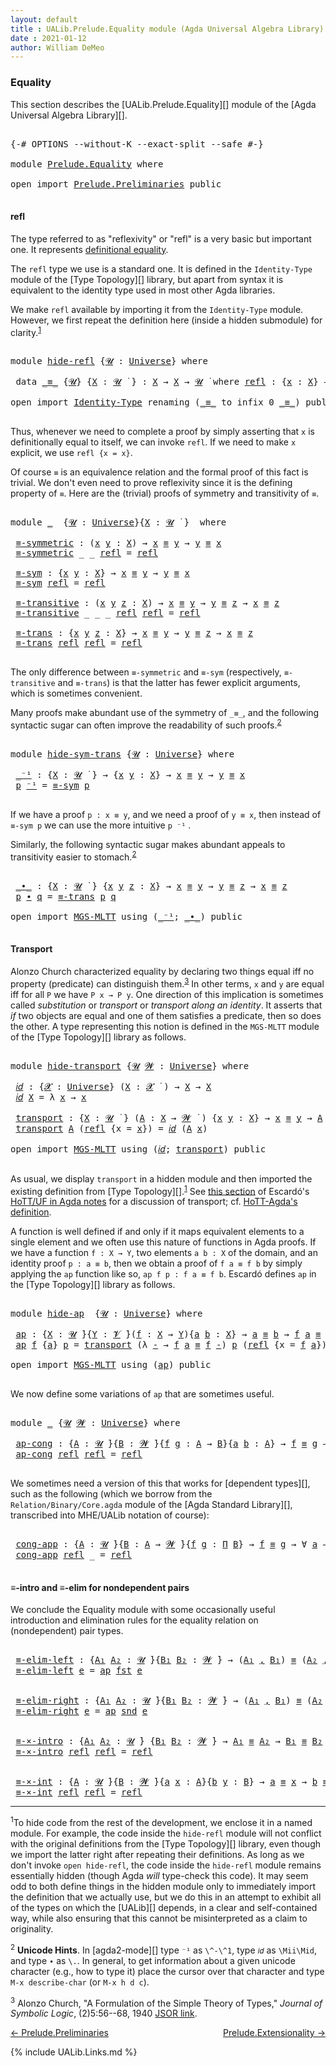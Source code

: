 ```yaml
---
layout: default
title : UALib.Prelude.Equality module (Agda Universal Algebra Library)
date : 2021-01-12
author: William DeMeo
---
```


### <a id="equality">Equality</a>

This section describes the [UALib.Prelude.Equality][] module of the [Agda Universal Algebra Library][].

<pre class="Agda">

<a id="291" class="Symbol">{-#</a> <a id="295" class="Keyword">OPTIONS</a> <a id="303" class="Pragma">--without-K</a> <a id="315" class="Pragma">--exact-split</a> <a id="329" class="Pragma">--safe</a> <a id="336" class="Symbol">#-}</a>

<a id="341" class="Keyword">module</a> <a id="348" href="Prelude.Equality.html" class="Module">Prelude.Equality</a> <a id="365" class="Keyword">where</a>

<a id="372" class="Keyword">open</a> <a id="377" class="Keyword">import</a> <a id="384" href="Prelude.Preliminaries.html" class="Module">Prelude.Preliminaries</a> <a id="406" class="Keyword">public</a>

</pre>

#### <a id="refl">refl</a>

The type referred to as "reflexivity" or "refl" is a very basic but important one. It represents [definitional equality](https://ncatlab.org/nlab/show/equality#definitional_equality).

The `refl` type we use is a standard one. It is defined in the `Identity-Type` module of the [Type Topology][] library, but apart from syntax it is equivalent to the identity type used in most other Agda libraries.

We make `refl` available by importing it from the `Identity-Type` module.  However, we first repeat the definition here (inside a hidden submodule) for clarity.<sup>[1](Prelude.Equality.html#fn1)</sup>

<pre class="Agda">

<a id="1072" class="Keyword">module</a> <a id="hide-refl"></a><a id="1079" href="Prelude.Equality.html#1079" class="Module">hide-refl</a> <a id="1089" class="Symbol">{</a><a id="1090" href="Prelude.Equality.html#1090" class="Bound">𝓤</a> <a id="1092" class="Symbol">:</a> <a id="1094" href="Agda.Primitive.html#423" class="Postulate">Universe</a><a id="1102" class="Symbol">}</a> <a id="1104" class="Keyword">where</a>

 <a id="1112" class="Keyword">data</a> <a id="hide-refl._≡_"></a><a id="1117" href="Prelude.Equality.html#1117" class="Datatype Operator">_≡_</a> <a id="1121" class="Symbol">{</a><a id="1122" href="Prelude.Equality.html#1122" class="Bound">𝓤</a><a id="1123" class="Symbol">}</a> <a id="1125" class="Symbol">{</a><a id="1126" href="Prelude.Equality.html#1126" class="Bound">X</a> <a id="1128" class="Symbol">:</a> <a id="1130" href="Prelude.Equality.html#1122" class="Bound">𝓤</a> <a id="1132" href="Universes.html#403" class="Function Operator">̇</a> <a id="1134" class="Symbol">}</a> <a id="1136" class="Symbol">:</a> <a id="1138" href="Prelude.Equality.html#1126" class="Bound">X</a> <a id="1140" class="Symbol">→</a> <a id="1142" href="Prelude.Equality.html#1126" class="Bound">X</a> <a id="1144" class="Symbol">→</a> <a id="1146" href="Prelude.Equality.html#1122" class="Bound">𝓤</a> <a id="1148" href="Universes.html#403" class="Function Operator">̇</a> <a id="1150" class="Keyword">where</a> <a id="hide-refl._≡_.refl"></a><a id="1156" href="Prelude.Equality.html#1156" class="InductiveConstructor">refl</a> <a id="1161" class="Symbol">:</a> <a id="1163" class="Symbol">{</a><a id="1164" href="Prelude.Equality.html#1164" class="Bound">x</a> <a id="1166" class="Symbol">:</a> <a id="1168" href="Prelude.Equality.html#1126" class="Bound">X</a><a id="1169" class="Symbol">}</a> <a id="1171" class="Symbol">→</a> <a id="1173" href="Prelude.Equality.html#1164" class="Bound">x</a> <a id="1175" href="Prelude.Equality.html#1117" class="Datatype Operator">≡</a> <a id="1177" href="Prelude.Equality.html#1164" class="Bound">x</a>

<a id="1180" class="Keyword">open</a> <a id="1185" class="Keyword">import</a> <a id="1192" href="Identity-Type.html" class="Module">Identity-Type</a> <a id="1206" class="Keyword">renaming</a> <a id="1215" class="Symbol">(</a><a id="1216" href="Identity-Type.html#121" class="Datatype Operator">_≡_</a> <a id="1220" class="Symbol">to</a> <a id="1223" class="Keyword">infix</a> <a id="1229" class="Number">0</a> <a id="_≡_"></a><a id="1231" href="Prelude.Equality.html#1231" class="Datatype Operator">_≡_</a><a id="1234" class="Symbol">)</a> <a id="1236" class="Keyword">public</a>

</pre>

Thus, whenever we need to complete a proof by simply asserting that `x` is definitionally equal to itself, we can invoke `refl`.  If we need to make `x` explicit, we use `refl {x = x}`.

Of course `≡` is an equivalence relation and the formal proof of this fact is trivial. We don't even need to prove reflexivity since it is the defining property of `≡`.  Here are the (trivial) proofs of symmetry and transitivity of `≡`.

<pre class="Agda">

<a id="1695" class="Keyword">module</a> <a id="1702" href="Prelude.Equality.html#1702" class="Module">_</a>  <a id="1705" class="Symbol">{</a><a id="1706" href="Prelude.Equality.html#1706" class="Bound">𝓤</a> <a id="1708" class="Symbol">:</a> <a id="1710" href="Agda.Primitive.html#423" class="Postulate">Universe</a><a id="1718" class="Symbol">}{</a><a id="1720" href="Prelude.Equality.html#1720" class="Bound">X</a> <a id="1722" class="Symbol">:</a> <a id="1724" href="Prelude.Equality.html#1706" class="Bound">𝓤</a> <a id="1726" href="Universes.html#403" class="Function Operator">̇</a> <a id="1728" class="Symbol">}</a>  <a id="1731" class="Keyword">where</a>

 <a id="1739" href="Prelude.Equality.html#1739" class="Function">≡-symmetric</a> <a id="1751" class="Symbol">:</a> <a id="1753" class="Symbol">(</a><a id="1754" href="Prelude.Equality.html#1754" class="Bound">x</a> <a id="1756" href="Prelude.Equality.html#1756" class="Bound">y</a> <a id="1758" class="Symbol">:</a> <a id="1760" href="Prelude.Equality.html#1720" class="Bound">X</a><a id="1761" class="Symbol">)</a> <a id="1763" class="Symbol">→</a> <a id="1765" href="Prelude.Equality.html#1754" class="Bound">x</a> <a id="1767" href="Prelude.Equality.html#1231" class="Datatype Operator">≡</a> <a id="1769" href="Prelude.Equality.html#1756" class="Bound">y</a> <a id="1771" class="Symbol">→</a> <a id="1773" href="Prelude.Equality.html#1756" class="Bound">y</a> <a id="1775" href="Prelude.Equality.html#1231" class="Datatype Operator">≡</a> <a id="1777" href="Prelude.Equality.html#1754" class="Bound">x</a>
 <a id="1780" href="Prelude.Equality.html#1739" class="Function">≡-symmetric</a> <a id="1792" class="Symbol">_</a> <a id="1794" class="Symbol">_</a> <a id="1796" href="Identity-Type.html#162" class="InductiveConstructor">refl</a> <a id="1801" class="Symbol">=</a> <a id="1803" href="Identity-Type.html#162" class="InductiveConstructor">refl</a>

 <a id="1810" href="Prelude.Equality.html#1810" class="Function">≡-sym</a> <a id="1816" class="Symbol">:</a> <a id="1818" class="Symbol">{</a><a id="1819" href="Prelude.Equality.html#1819" class="Bound">x</a> <a id="1821" href="Prelude.Equality.html#1821" class="Bound">y</a> <a id="1823" class="Symbol">:</a> <a id="1825" href="Prelude.Equality.html#1720" class="Bound">X</a><a id="1826" class="Symbol">}</a> <a id="1828" class="Symbol">→</a> <a id="1830" href="Prelude.Equality.html#1819" class="Bound">x</a> <a id="1832" href="Prelude.Equality.html#1231" class="Datatype Operator">≡</a> <a id="1834" href="Prelude.Equality.html#1821" class="Bound">y</a> <a id="1836" class="Symbol">→</a> <a id="1838" href="Prelude.Equality.html#1821" class="Bound">y</a> <a id="1840" href="Prelude.Equality.html#1231" class="Datatype Operator">≡</a> <a id="1842" href="Prelude.Equality.html#1819" class="Bound">x</a>
 <a id="1845" href="Prelude.Equality.html#1810" class="Function">≡-sym</a> <a id="1851" href="Identity-Type.html#162" class="InductiveConstructor">refl</a> <a id="1856" class="Symbol">=</a> <a id="1858" href="Identity-Type.html#162" class="InductiveConstructor">refl</a>

 <a id="1865" href="Prelude.Equality.html#1865" class="Function">≡-transitive</a> <a id="1878" class="Symbol">:</a> <a id="1880" class="Symbol">(</a><a id="1881" href="Prelude.Equality.html#1881" class="Bound">x</a> <a id="1883" href="Prelude.Equality.html#1883" class="Bound">y</a> <a id="1885" href="Prelude.Equality.html#1885" class="Bound">z</a> <a id="1887" class="Symbol">:</a> <a id="1889" href="Prelude.Equality.html#1720" class="Bound">X</a><a id="1890" class="Symbol">)</a> <a id="1892" class="Symbol">→</a> <a id="1894" href="Prelude.Equality.html#1881" class="Bound">x</a> <a id="1896" href="Prelude.Equality.html#1231" class="Datatype Operator">≡</a> <a id="1898" href="Prelude.Equality.html#1883" class="Bound">y</a> <a id="1900" class="Symbol">→</a> <a id="1902" href="Prelude.Equality.html#1883" class="Bound">y</a> <a id="1904" href="Prelude.Equality.html#1231" class="Datatype Operator">≡</a> <a id="1906" href="Prelude.Equality.html#1885" class="Bound">z</a> <a id="1908" class="Symbol">→</a> <a id="1910" href="Prelude.Equality.html#1881" class="Bound">x</a> <a id="1912" href="Prelude.Equality.html#1231" class="Datatype Operator">≡</a> <a id="1914" href="Prelude.Equality.html#1885" class="Bound">z</a>
 <a id="1917" href="Prelude.Equality.html#1865" class="Function">≡-transitive</a> <a id="1930" class="Symbol">_</a> <a id="1932" class="Symbol">_</a> <a id="1934" class="Symbol">_</a> <a id="1936" href="Identity-Type.html#162" class="InductiveConstructor">refl</a> <a id="1941" href="Identity-Type.html#162" class="InductiveConstructor">refl</a> <a id="1946" class="Symbol">=</a> <a id="1948" href="Identity-Type.html#162" class="InductiveConstructor">refl</a>

 <a id="1955" href="Prelude.Equality.html#1955" class="Function">≡-trans</a> <a id="1963" class="Symbol">:</a> <a id="1965" class="Symbol">{</a><a id="1966" href="Prelude.Equality.html#1966" class="Bound">x</a> <a id="1968" href="Prelude.Equality.html#1968" class="Bound">y</a> <a id="1970" href="Prelude.Equality.html#1970" class="Bound">z</a> <a id="1972" class="Symbol">:</a> <a id="1974" href="Prelude.Equality.html#1720" class="Bound">X</a><a id="1975" class="Symbol">}</a> <a id="1977" class="Symbol">→</a> <a id="1979" href="Prelude.Equality.html#1966" class="Bound">x</a> <a id="1981" href="Prelude.Equality.html#1231" class="Datatype Operator">≡</a> <a id="1983" href="Prelude.Equality.html#1968" class="Bound">y</a> <a id="1985" class="Symbol">→</a> <a id="1987" href="Prelude.Equality.html#1968" class="Bound">y</a> <a id="1989" href="Prelude.Equality.html#1231" class="Datatype Operator">≡</a> <a id="1991" href="Prelude.Equality.html#1970" class="Bound">z</a> <a id="1993" class="Symbol">→</a> <a id="1995" href="Prelude.Equality.html#1966" class="Bound">x</a> <a id="1997" href="Prelude.Equality.html#1231" class="Datatype Operator">≡</a> <a id="1999" href="Prelude.Equality.html#1970" class="Bound">z</a>
 <a id="2002" href="Prelude.Equality.html#1955" class="Function">≡-trans</a> <a id="2010" href="Identity-Type.html#162" class="InductiveConstructor">refl</a> <a id="2015" href="Identity-Type.html#162" class="InductiveConstructor">refl</a> <a id="2020" class="Symbol">=</a> <a id="2022" href="Identity-Type.html#162" class="InductiveConstructor">refl</a>

</pre>

The only difference between `≡-symmetric` and `≡-sym` (respectively, `≡-transitive` and `≡-trans`) is that the latter has fewer explicit arguments, which is sometimes convenient.

Many proofs make abundant use of the symmetry of `_≡_`, and the following syntactic sugar can often improve the readability of such proofs.<sup>[2](Prelude.Equality.html#fn2)</sup>

<pre class="Agda">

<a id="2416" class="Keyword">module</a> <a id="hide-sym-trans"></a><a id="2423" href="Prelude.Equality.html#2423" class="Module">hide-sym-trans</a> <a id="2438" class="Symbol">{</a><a id="2439" href="Prelude.Equality.html#2439" class="Bound">𝓤</a> <a id="2441" class="Symbol">:</a> <a id="2443" href="Agda.Primitive.html#423" class="Postulate">Universe</a><a id="2451" class="Symbol">}</a> <a id="2453" class="Keyword">where</a>

 <a id="hide-sym-trans._⁻¹"></a><a id="2461" href="Prelude.Equality.html#2461" class="Function Operator">_⁻¹</a> <a id="2465" class="Symbol">:</a> <a id="2467" class="Symbol">{</a><a id="2468" href="Prelude.Equality.html#2468" class="Bound">X</a> <a id="2470" class="Symbol">:</a> <a id="2472" href="Prelude.Equality.html#2439" class="Bound">𝓤</a> <a id="2474" href="Universes.html#403" class="Function Operator">̇</a> <a id="2476" class="Symbol">}</a> <a id="2478" class="Symbol">→</a> <a id="2480" class="Symbol">{</a><a id="2481" href="Prelude.Equality.html#2481" class="Bound">x</a> <a id="2483" href="Prelude.Equality.html#2483" class="Bound">y</a> <a id="2485" class="Symbol">:</a> <a id="2487" href="Prelude.Equality.html#2468" class="Bound">X</a><a id="2488" class="Symbol">}</a> <a id="2490" class="Symbol">→</a> <a id="2492" href="Prelude.Equality.html#2481" class="Bound">x</a> <a id="2494" href="Prelude.Equality.html#1231" class="Datatype Operator">≡</a> <a id="2496" href="Prelude.Equality.html#2483" class="Bound">y</a> <a id="2498" class="Symbol">→</a> <a id="2500" href="Prelude.Equality.html#2483" class="Bound">y</a> <a id="2502" href="Prelude.Equality.html#1231" class="Datatype Operator">≡</a> <a id="2504" href="Prelude.Equality.html#2481" class="Bound">x</a>
 <a id="2507" href="Prelude.Equality.html#2507" class="Bound">p</a> <a id="2509" href="Prelude.Equality.html#2461" class="Function Operator">⁻¹</a> <a id="2512" class="Symbol">=</a> <a id="2514" href="Prelude.Equality.html#1810" class="Function">≡-sym</a> <a id="2520" href="Prelude.Equality.html#2507" class="Bound">p</a>

</pre>

If we have a proof `p : x ≡ y`, and we need a proof of `y ≡ x`, then instead of `≡-sym p` we can use the more intuitive `p ⁻¹` .

Similarly, the following syntactic sugar makes abundant appeals to transitivity easier to stomach.<sup>[2](Prelude.Equality.html#fn2)</sup>

<pre class="Agda">

 <a id="hide-sym-trans._∙_"></a><a id="2821" href="Prelude.Equality.html#2821" class="Function Operator">_∙_</a> <a id="2825" class="Symbol">:</a> <a id="2827" class="Symbol">{</a><a id="2828" href="Prelude.Equality.html#2828" class="Bound">X</a> <a id="2830" class="Symbol">:</a> <a id="2832" href="Prelude.Equality.html#2439" class="Bound">𝓤</a> <a id="2834" href="Universes.html#403" class="Function Operator">̇</a> <a id="2836" class="Symbol">}</a> <a id="2838" class="Symbol">{</a><a id="2839" href="Prelude.Equality.html#2839" class="Bound">x</a> <a id="2841" href="Prelude.Equality.html#2841" class="Bound">y</a> <a id="2843" href="Prelude.Equality.html#2843" class="Bound">z</a> <a id="2845" class="Symbol">:</a> <a id="2847" href="Prelude.Equality.html#2828" class="Bound">X</a><a id="2848" class="Symbol">}</a> <a id="2850" class="Symbol">→</a> <a id="2852" href="Prelude.Equality.html#2839" class="Bound">x</a> <a id="2854" href="Prelude.Equality.html#1231" class="Datatype Operator">≡</a> <a id="2856" href="Prelude.Equality.html#2841" class="Bound">y</a> <a id="2858" class="Symbol">→</a> <a id="2860" href="Prelude.Equality.html#2841" class="Bound">y</a> <a id="2862" href="Prelude.Equality.html#1231" class="Datatype Operator">≡</a> <a id="2864" href="Prelude.Equality.html#2843" class="Bound">z</a> <a id="2866" class="Symbol">→</a> <a id="2868" href="Prelude.Equality.html#2839" class="Bound">x</a> <a id="2870" href="Prelude.Equality.html#1231" class="Datatype Operator">≡</a> <a id="2872" href="Prelude.Equality.html#2843" class="Bound">z</a>
 <a id="2875" href="Prelude.Equality.html#2875" class="Bound">p</a> <a id="2877" href="Prelude.Equality.html#2821" class="Function Operator">∙</a> <a id="2879" href="Prelude.Equality.html#2879" class="Bound">q</a> <a id="2881" class="Symbol">=</a> <a id="2883" href="Prelude.Equality.html#1955" class="Function">≡-trans</a> <a id="2891" href="Prelude.Equality.html#2875" class="Bound">p</a> <a id="2893" href="Prelude.Equality.html#2879" class="Bound">q</a>

<a id="2896" class="Keyword">open</a> <a id="2901" class="Keyword">import</a> <a id="2908" href="MGS-MLTT.html" class="Module">MGS-MLTT</a> <a id="2917" class="Keyword">using</a> <a id="2923" class="Symbol">(</a><a id="2924" href="MGS-MLTT.html#6125" class="Function Operator">_⁻¹</a><a id="2927" class="Symbol">;</a> <a id="2929" href="MGS-MLTT.html#5910" class="Function Operator">_∙_</a><a id="2932" class="Symbol">)</a> <a id="2934" class="Keyword">public</a>

</pre>

#### <a id="transport">Transport</a>

Alonzo Church characterized equality by declaring two things equal iff no property (predicate) can distinguish them.<sup>[3](Prelude.Equality.html#fn3)</sup>  In other terms, `x` and `y` are equal iff for all `P` we have `P x → P y`.  One direction of this implication is sometimes called *substitution* or *transport* or *transport along an identity*.  It asserts that *if* two objects are equal and one of them satisfies a predicate, then so does the other. A type representing this notion is defined in the `MGS-MLTT` module of the [Type Topology][] library as follows.

<pre class="Agda">

<a id="3580" class="Keyword">module</a> <a id="hide-transport"></a><a id="3587" href="Prelude.Equality.html#3587" class="Module">hide-transport</a> <a id="3602" class="Symbol">{</a><a id="3603" href="Prelude.Equality.html#3603" class="Bound">𝓤</a> <a id="3605" href="Prelude.Equality.html#3605" class="Bound">𝓦</a> <a id="3607" class="Symbol">:</a> <a id="3609" href="Agda.Primitive.html#423" class="Postulate">Universe</a><a id="3617" class="Symbol">}</a> <a id="3619" class="Keyword">where</a>

 <a id="hide-transport.𝑖𝑑"></a><a id="3627" href="Prelude.Equality.html#3627" class="Function">𝑖𝑑</a> <a id="3630" class="Symbol">:</a> <a id="3632" class="Symbol">{</a><a id="3633" href="Prelude.Equality.html#3633" class="Bound">𝓧</a> <a id="3635" class="Symbol">:</a> <a id="3637" href="Agda.Primitive.html#423" class="Postulate">Universe</a><a id="3645" class="Symbol">}</a> <a id="3647" class="Symbol">(</a><a id="3648" href="Prelude.Equality.html#3648" class="Bound">X</a> <a id="3650" class="Symbol">:</a> <a id="3652" href="Prelude.Equality.html#3633" class="Bound">𝓧</a> <a id="3654" href="Universes.html#403" class="Function Operator">̇</a> <a id="3656" class="Symbol">)</a> <a id="3658" class="Symbol">→</a> <a id="3660" href="Prelude.Equality.html#3648" class="Bound">X</a> <a id="3662" class="Symbol">→</a> <a id="3664" href="Prelude.Equality.html#3648" class="Bound">X</a>
 <a id="3667" href="Prelude.Equality.html#3627" class="Function">𝑖𝑑</a> <a id="3670" href="Prelude.Equality.html#3670" class="Bound">X</a> <a id="3672" class="Symbol">=</a> <a id="3674" class="Symbol">λ</a> <a id="3676" href="Prelude.Equality.html#3676" class="Bound">x</a> <a id="3678" class="Symbol">→</a> <a id="3680" href="Prelude.Equality.html#3676" class="Bound">x</a>

 <a id="hide-transport.transport"></a><a id="3684" href="Prelude.Equality.html#3684" class="Function">transport</a> <a id="3694" class="Symbol">:</a> <a id="3696" class="Symbol">{</a><a id="3697" href="Prelude.Equality.html#3697" class="Bound">X</a> <a id="3699" class="Symbol">:</a> <a id="3701" href="Prelude.Equality.html#3603" class="Bound">𝓤</a> <a id="3703" href="Universes.html#403" class="Function Operator">̇</a> <a id="3705" class="Symbol">}</a> <a id="3707" class="Symbol">(</a><a id="3708" href="Prelude.Equality.html#3708" class="Bound">A</a> <a id="3710" class="Symbol">:</a> <a id="3712" href="Prelude.Equality.html#3697" class="Bound">X</a> <a id="3714" class="Symbol">→</a> <a id="3716" href="Prelude.Equality.html#3605" class="Bound">𝓦</a> <a id="3718" href="Universes.html#403" class="Function Operator">̇</a> <a id="3720" class="Symbol">)</a> <a id="3722" class="Symbol">{</a><a id="3723" href="Prelude.Equality.html#3723" class="Bound">x</a> <a id="3725" href="Prelude.Equality.html#3725" class="Bound">y</a> <a id="3727" class="Symbol">:</a> <a id="3729" href="Prelude.Equality.html#3697" class="Bound">X</a><a id="3730" class="Symbol">}</a> <a id="3732" class="Symbol">→</a> <a id="3734" href="Prelude.Equality.html#3723" class="Bound">x</a> <a id="3736" href="Prelude.Equality.html#1231" class="Datatype Operator">≡</a> <a id="3738" href="Prelude.Equality.html#3725" class="Bound">y</a> <a id="3740" class="Symbol">→</a> <a id="3742" href="Prelude.Equality.html#3708" class="Bound">A</a> <a id="3744" href="Prelude.Equality.html#3723" class="Bound">x</a> <a id="3746" class="Symbol">→</a> <a id="3748" href="Prelude.Equality.html#3708" class="Bound">A</a> <a id="3750" href="Prelude.Equality.html#3725" class="Bound">y</a>
 <a id="3753" href="Prelude.Equality.html#3684" class="Function">transport</a> <a id="3763" href="Prelude.Equality.html#3763" class="Bound">A</a> <a id="3765" class="Symbol">(</a><a id="3766" href="Identity-Type.html#162" class="InductiveConstructor">refl</a> <a id="3771" class="Symbol">{</a><a id="3772" class="Argument">x</a> <a id="3774" class="Symbol">=</a> <a id="3776" href="Prelude.Equality.html#3776" class="Bound">x</a><a id="3777" class="Symbol">})</a> <a id="3780" class="Symbol">=</a> <a id="3782" href="Prelude.Equality.html#3627" class="Function">𝑖𝑑</a> <a id="3785" class="Symbol">(</a><a id="3786" href="Prelude.Equality.html#3763" class="Bound">A</a> <a id="3788" href="Prelude.Equality.html#3776" class="Bound">x</a><a id="3789" class="Symbol">)</a>

<a id="3792" class="Keyword">open</a> <a id="3797" class="Keyword">import</a> <a id="3804" href="MGS-MLTT.html" class="Module">MGS-MLTT</a> <a id="3813" class="Keyword">using</a> <a id="3819" class="Symbol">(</a><a id="3820" href="MGS-MLTT.html#3778" class="Function">𝑖𝑑</a><a id="3822" class="Symbol">;</a> <a id="3824" href="MGS-MLTT.html#4946" class="Function">transport</a><a id="3833" class="Symbol">)</a> <a id="3835" class="Keyword">public</a>

</pre>

As usual, we display `transport` in a hidden module and then imported the existing definition from [Type Topology][].<sup>[1](Preliminaries.Equality.html#fn1)</sup> See [this section](https://www.cs.bham.ac.uk/~mhe/HoTT-UF-in-Agda-Lecture-Notes/HoTT-UF-Agda.html#70309) of Escardó's [HoTT/UF in Agda notes](https://www.cs.bham.ac.uk/~mhe/HoTT-UF-in-Agda-Lecture-Notes/HoTT-UF-Agda.html) for a discussion of transport; cf. [HoTT-Agda's definition](https://github.com/HoTT/HoTT-Agda/blob/master/core/lib/Base.agda).

A function is well defined if and only if it maps equivalent elements to a single element and we often use this nature of functions in Agda proofs.  If we have a function `f : X → Y`, two elements `a b : X` of the domain, and an identity proof `p : a ≡ b`, then we obtain a proof of `f a ≡ f b` by simply applying the `ap` function like so, `ap f p : f a ≡ f b`. Escardó defines `ap` in the [Type Topology][] library as follows.

<pre class="Agda">

<a id="4814" class="Keyword">module</a> <a id="hide-ap"></a><a id="4821" href="Prelude.Equality.html#4821" class="Module">hide-ap</a>  <a id="4830" class="Symbol">{</a><a id="4831" href="Prelude.Equality.html#4831" class="Bound">𝓤</a> <a id="4833" class="Symbol">:</a> <a id="4835" href="Agda.Primitive.html#423" class="Postulate">Universe</a><a id="4843" class="Symbol">}</a> <a id="4845" class="Keyword">where</a>

 <a id="hide-ap.ap"></a><a id="4853" href="Prelude.Equality.html#4853" class="Function">ap</a> <a id="4856" class="Symbol">:</a> <a id="4858" class="Symbol">{</a><a id="4859" href="Prelude.Equality.html#4859" class="Bound">X</a> <a id="4861" class="Symbol">:</a> <a id="4863" href="Prelude.Equality.html#4831" class="Bound">𝓤</a> <a id="4865" href="Universes.html#403" class="Function Operator">̇</a><a id="4866" class="Symbol">}{</a><a id="4868" href="Prelude.Equality.html#4868" class="Bound">Y</a> <a id="4870" class="Symbol">:</a> <a id="4872" href="Universes.html#262" class="Generalizable">𝓥</a> <a id="4874" href="Universes.html#403" class="Function Operator">̇</a><a id="4875" class="Symbol">}(</a><a id="4877" href="Prelude.Equality.html#4877" class="Bound">f</a> <a id="4879" class="Symbol">:</a> <a id="4881" href="Prelude.Equality.html#4859" class="Bound">X</a> <a id="4883" class="Symbol">→</a> <a id="4885" href="Prelude.Equality.html#4868" class="Bound">Y</a><a id="4886" class="Symbol">){</a><a id="4888" href="Prelude.Equality.html#4888" class="Bound">a</a> <a id="4890" href="Prelude.Equality.html#4890" class="Bound">b</a> <a id="4892" class="Symbol">:</a> <a id="4894" href="Prelude.Equality.html#4859" class="Bound">X</a><a id="4895" class="Symbol">}</a> <a id="4897" class="Symbol">→</a> <a id="4899" href="Prelude.Equality.html#4888" class="Bound">a</a> <a id="4901" href="Prelude.Equality.html#1231" class="Datatype Operator">≡</a> <a id="4903" href="Prelude.Equality.html#4890" class="Bound">b</a> <a id="4905" class="Symbol">→</a> <a id="4907" href="Prelude.Equality.html#4877" class="Bound">f</a> <a id="4909" href="Prelude.Equality.html#4888" class="Bound">a</a> <a id="4911" href="Prelude.Equality.html#1231" class="Datatype Operator">≡</a> <a id="4913" href="Prelude.Equality.html#4877" class="Bound">f</a> <a id="4915" href="Prelude.Equality.html#4890" class="Bound">b</a>
 <a id="4918" href="Prelude.Equality.html#4853" class="Function">ap</a> <a id="4921" href="Prelude.Equality.html#4921" class="Bound">f</a> <a id="4923" class="Symbol">{</a><a id="4924" href="Prelude.Equality.html#4924" class="Bound">a</a><a id="4925" class="Symbol">}</a> <a id="4927" href="Prelude.Equality.html#4927" class="Bound">p</a> <a id="4929" class="Symbol">=</a> <a id="4931" href="MGS-MLTT.html#4946" class="Function">transport</a> <a id="4941" class="Symbol">(λ</a> <a id="4944" href="Prelude.Equality.html#4944" class="Bound">-</a> <a id="4946" class="Symbol">→</a> <a id="4948" href="Prelude.Equality.html#4921" class="Bound">f</a> <a id="4950" href="Prelude.Equality.html#4924" class="Bound">a</a> <a id="4952" href="Prelude.Equality.html#1231" class="Datatype Operator">≡</a> <a id="4954" href="Prelude.Equality.html#4921" class="Bound">f</a> <a id="4956" href="Prelude.Equality.html#4944" class="Bound">-</a><a id="4957" class="Symbol">)</a> <a id="4959" href="Prelude.Equality.html#4927" class="Bound">p</a> <a id="4961" class="Symbol">(</a><a id="4962" href="Identity-Type.html#162" class="InductiveConstructor">refl</a> <a id="4967" class="Symbol">{</a><a id="4968" class="Argument">x</a> <a id="4970" class="Symbol">=</a> <a id="4972" href="Prelude.Equality.html#4921" class="Bound">f</a> <a id="4974" href="Prelude.Equality.html#4924" class="Bound">a</a><a id="4975" class="Symbol">})</a>

<a id="4979" class="Keyword">open</a> <a id="4984" class="Keyword">import</a> <a id="4991" href="MGS-MLTT.html" class="Module">MGS-MLTT</a> <a id="5000" class="Keyword">using</a> <a id="5006" class="Symbol">(</a><a id="5007" href="MGS-MLTT.html#6613" class="Function">ap</a><a id="5009" class="Symbol">)</a> <a id="5011" class="Keyword">public</a>

</pre>

We now define some variations of `ap` that are sometimes useful.

<pre class="Agda">

<a id="5111" class="Keyword">module</a> <a id="5118" href="Prelude.Equality.html#5118" class="Module">_</a> <a id="5120" class="Symbol">{</a><a id="5121" href="Prelude.Equality.html#5121" class="Bound">𝓤</a> <a id="5123" href="Prelude.Equality.html#5123" class="Bound">𝓦</a> <a id="5125" class="Symbol">:</a> <a id="5127" href="Agda.Primitive.html#423" class="Postulate">Universe</a><a id="5135" class="Symbol">}</a> <a id="5137" class="Keyword">where</a>

 <a id="5145" href="Prelude.Equality.html#5145" class="Function">ap-cong</a> <a id="5153" class="Symbol">:</a> <a id="5155" class="Symbol">{</a><a id="5156" href="Prelude.Equality.html#5156" class="Bound">A</a> <a id="5158" class="Symbol">:</a> <a id="5160" href="Prelude.Equality.html#5121" class="Bound">𝓤</a> <a id="5162" href="Universes.html#403" class="Function Operator">̇</a><a id="5163" class="Symbol">}{</a><a id="5165" href="Prelude.Equality.html#5165" class="Bound">B</a> <a id="5167" class="Symbol">:</a> <a id="5169" href="Prelude.Equality.html#5123" class="Bound">𝓦</a> <a id="5171" href="Universes.html#403" class="Function Operator">̇</a><a id="5172" class="Symbol">}{</a><a id="5174" href="Prelude.Equality.html#5174" class="Bound">f</a> <a id="5176" href="Prelude.Equality.html#5176" class="Bound">g</a> <a id="5178" class="Symbol">:</a> <a id="5180" href="Prelude.Equality.html#5156" class="Bound">A</a> <a id="5182" class="Symbol">→</a> <a id="5184" href="Prelude.Equality.html#5165" class="Bound">B</a><a id="5185" class="Symbol">}{</a><a id="5187" href="Prelude.Equality.html#5187" class="Bound">a</a> <a id="5189" href="Prelude.Equality.html#5189" class="Bound">b</a> <a id="5191" class="Symbol">:</a> <a id="5193" href="Prelude.Equality.html#5156" class="Bound">A</a><a id="5194" class="Symbol">}</a> <a id="5196" class="Symbol">→</a> <a id="5198" href="Prelude.Equality.html#5174" class="Bound">f</a> <a id="5200" href="Prelude.Equality.html#1231" class="Datatype Operator">≡</a> <a id="5202" href="Prelude.Equality.html#5176" class="Bound">g</a> <a id="5204" class="Symbol">→</a> <a id="5206" href="Prelude.Equality.html#5187" class="Bound">a</a> <a id="5208" href="Prelude.Equality.html#1231" class="Datatype Operator">≡</a> <a id="5210" href="Prelude.Equality.html#5189" class="Bound">b</a> <a id="5212" class="Symbol">→</a> <a id="5214" href="Prelude.Equality.html#5174" class="Bound">f</a> <a id="5216" href="Prelude.Equality.html#5187" class="Bound">a</a> <a id="5218" href="Prelude.Equality.html#1231" class="Datatype Operator">≡</a> <a id="5220" href="Prelude.Equality.html#5176" class="Bound">g</a> <a id="5222" href="Prelude.Equality.html#5189" class="Bound">b</a>
 <a id="5225" href="Prelude.Equality.html#5145" class="Function">ap-cong</a> <a id="5233" href="Identity-Type.html#162" class="InductiveConstructor">refl</a> <a id="5238" href="Identity-Type.html#162" class="InductiveConstructor">refl</a> <a id="5243" class="Symbol">=</a> <a id="5245" href="Identity-Type.html#162" class="InductiveConstructor">refl</a>

</pre>

We sometimes need a version of this that works for [dependent types][], such as the following (which we borrow from the `Relation/Binary/Core.agda` module of the [Agda Standard Library][], transcribed into MHE/UALib notation of course):

<pre class="Agda">

 <a id="5516" href="Prelude.Equality.html#5516" class="Function">cong-app</a> <a id="5525" class="Symbol">:</a> <a id="5527" class="Symbol">{</a><a id="5528" href="Prelude.Equality.html#5528" class="Bound">A</a> <a id="5530" class="Symbol">:</a> <a id="5532" href="Prelude.Equality.html#5121" class="Bound">𝓤</a> <a id="5534" href="Universes.html#403" class="Function Operator">̇</a><a id="5535" class="Symbol">}{</a><a id="5537" href="Prelude.Equality.html#5537" class="Bound">B</a> <a id="5539" class="Symbol">:</a> <a id="5541" href="Prelude.Equality.html#5528" class="Bound">A</a> <a id="5543" class="Symbol">→</a> <a id="5545" href="Prelude.Equality.html#5123" class="Bound">𝓦</a> <a id="5547" href="Universes.html#403" class="Function Operator">̇</a><a id="5548" class="Symbol">}{</a><a id="5550" href="Prelude.Equality.html#5550" class="Bound">f</a> <a id="5552" href="Prelude.Equality.html#5552" class="Bound">g</a> <a id="5554" class="Symbol">:</a> <a id="5556" href="MGS-MLTT.html#3562" class="Function">Π</a> <a id="5558" href="Prelude.Equality.html#5537" class="Bound">B</a><a id="5559" class="Symbol">}</a> <a id="5561" class="Symbol">→</a> <a id="5563" href="Prelude.Equality.html#5550" class="Bound">f</a> <a id="5565" href="Prelude.Equality.html#1231" class="Datatype Operator">≡</a> <a id="5567" href="Prelude.Equality.html#5552" class="Bound">g</a> <a id="5569" class="Symbol">→</a> <a id="5571" class="Symbol">∀</a> <a id="5573" href="Prelude.Equality.html#5573" class="Bound">a</a> <a id="5575" class="Symbol">→</a> <a id="5577" href="Prelude.Equality.html#5550" class="Bound">f</a> <a id="5579" href="Prelude.Equality.html#5573" class="Bound">a</a> <a id="5581" href="Prelude.Equality.html#1231" class="Datatype Operator">≡</a> <a id="5583" href="Prelude.Equality.html#5552" class="Bound">g</a> <a id="5585" href="Prelude.Equality.html#5573" class="Bound">a</a>
 <a id="5588" href="Prelude.Equality.html#5516" class="Function">cong-app</a> <a id="5597" href="Identity-Type.html#162" class="InductiveConstructor">refl</a> <a id="5602" class="Symbol">_</a> <a id="5604" class="Symbol">=</a> <a id="5606" href="Identity-Type.html#162" class="InductiveConstructor">refl</a>

</pre>




#### <a id="≡-intro-and-≡-elim-for-nondependent-pairs">≡-intro and ≡-elim for nondependent pairs</a>

We conclude the Equality module with some occasionally useful introduction and elimination rules for the equality relation on (nondependent) pair types.


<pre class="Agda">

 <a id="5899" href="Prelude.Equality.html#5899" class="Function">≡-elim-left</a> <a id="5911" class="Symbol">:</a> <a id="5913" class="Symbol">{</a><a id="5914" href="Prelude.Equality.html#5914" class="Bound">A₁</a> <a id="5917" href="Prelude.Equality.html#5917" class="Bound">A₂</a> <a id="5920" class="Symbol">:</a> <a id="5922" href="Prelude.Equality.html#5121" class="Bound">𝓤</a> <a id="5924" href="Universes.html#403" class="Function Operator">̇</a><a id="5925" class="Symbol">}{</a><a id="5927" href="Prelude.Equality.html#5927" class="Bound">B₁</a> <a id="5930" href="Prelude.Equality.html#5930" class="Bound">B₂</a> <a id="5933" class="Symbol">:</a> <a id="5935" href="Prelude.Equality.html#5123" class="Bound">𝓦</a> <a id="5937" href="Universes.html#403" class="Function Operator">̇</a><a id="5938" class="Symbol">}</a> <a id="5940" class="Symbol">→</a> <a id="5942" class="Symbol">(</a><a id="5943" href="Prelude.Equality.html#5914" class="Bound">A₁</a> <a id="5946" href="MGS-MLTT.html#2929" class="InductiveConstructor Operator">,</a> <a id="5948" href="Prelude.Equality.html#5927" class="Bound">B₁</a><a id="5950" class="Symbol">)</a> <a id="5952" href="Prelude.Equality.html#1231" class="Datatype Operator">≡</a> <a id="5954" class="Symbol">(</a><a id="5955" href="Prelude.Equality.html#5917" class="Bound">A₂</a> <a id="5958" href="MGS-MLTT.html#2929" class="InductiveConstructor Operator">,</a> <a id="5960" href="Prelude.Equality.html#5930" class="Bound">B₂</a><a id="5962" class="Symbol">)</a> <a id="5964" class="Symbol">→</a> <a id="5966" href="Prelude.Equality.html#5914" class="Bound">A₁</a> <a id="5969" href="Prelude.Equality.html#1231" class="Datatype Operator">≡</a> <a id="5971" href="Prelude.Equality.html#5917" class="Bound">A₂</a>
 <a id="5975" href="Prelude.Equality.html#5899" class="Function">≡-elim-left</a> <a id="5987" href="Prelude.Equality.html#5987" class="Bound">e</a> <a id="5989" class="Symbol">=</a> <a id="5991" href="MGS-MLTT.html#6613" class="Function">ap</a> <a id="5994" href="Prelude.Preliminaries.html#13790" class="Function">fst</a> <a id="5998" href="Prelude.Equality.html#5987" class="Bound">e</a>


 <a id="6003" href="Prelude.Equality.html#6003" class="Function">≡-elim-right</a> <a id="6016" class="Symbol">:</a> <a id="6018" class="Symbol">{</a><a id="6019" href="Prelude.Equality.html#6019" class="Bound">A₁</a> <a id="6022" href="Prelude.Equality.html#6022" class="Bound">A₂</a> <a id="6025" class="Symbol">:</a> <a id="6027" href="Prelude.Equality.html#5121" class="Bound">𝓤</a> <a id="6029" href="Universes.html#403" class="Function Operator">̇</a><a id="6030" class="Symbol">}{</a><a id="6032" href="Prelude.Equality.html#6032" class="Bound">B₁</a> <a id="6035" href="Prelude.Equality.html#6035" class="Bound">B₂</a> <a id="6038" class="Symbol">:</a> <a id="6040" href="Prelude.Equality.html#5123" class="Bound">𝓦</a> <a id="6042" href="Universes.html#403" class="Function Operator">̇</a><a id="6043" class="Symbol">}</a> <a id="6045" class="Symbol">→</a> <a id="6047" class="Symbol">(</a><a id="6048" href="Prelude.Equality.html#6019" class="Bound">A₁</a> <a id="6051" href="MGS-MLTT.html#2929" class="InductiveConstructor Operator">,</a> <a id="6053" href="Prelude.Equality.html#6032" class="Bound">B₁</a><a id="6055" class="Symbol">)</a> <a id="6057" href="Prelude.Equality.html#1231" class="Datatype Operator">≡</a> <a id="6059" class="Symbol">(</a><a id="6060" href="Prelude.Equality.html#6022" class="Bound">A₂</a> <a id="6063" href="MGS-MLTT.html#2929" class="InductiveConstructor Operator">,</a> <a id="6065" href="Prelude.Equality.html#6035" class="Bound">B₂</a><a id="6067" class="Symbol">)</a> <a id="6069" class="Symbol">→</a> <a id="6071" href="Prelude.Equality.html#6032" class="Bound">B₁</a> <a id="6074" href="Prelude.Equality.html#1231" class="Datatype Operator">≡</a> <a id="6076" href="Prelude.Equality.html#6035" class="Bound">B₂</a>
 <a id="6080" href="Prelude.Equality.html#6003" class="Function">≡-elim-right</a> <a id="6093" href="Prelude.Equality.html#6093" class="Bound">e</a> <a id="6095" class="Symbol">=</a> <a id="6097" href="MGS-MLTT.html#6613" class="Function">ap</a> <a id="6100" href="Prelude.Preliminaries.html#13868" class="Function">snd</a> <a id="6104" href="Prelude.Equality.html#6093" class="Bound">e</a>


 <a id="6109" href="Prelude.Equality.html#6109" class="Function">≡-×-intro</a> <a id="6119" class="Symbol">:</a> <a id="6121" class="Symbol">{</a><a id="6122" href="Prelude.Equality.html#6122" class="Bound">A₁</a> <a id="6125" href="Prelude.Equality.html#6125" class="Bound">A₂</a> <a id="6128" class="Symbol">:</a> <a id="6130" href="Prelude.Equality.html#5121" class="Bound">𝓤</a> <a id="6132" href="Universes.html#403" class="Function Operator">̇</a><a id="6133" class="Symbol">}</a> <a id="6135" class="Symbol">{</a><a id="6136" href="Prelude.Equality.html#6136" class="Bound">B₁</a> <a id="6139" href="Prelude.Equality.html#6139" class="Bound">B₂</a> <a id="6142" class="Symbol">:</a> <a id="6144" href="Prelude.Equality.html#5123" class="Bound">𝓦</a> <a id="6146" href="Universes.html#403" class="Function Operator">̇</a><a id="6147" class="Symbol">}</a> <a id="6149" class="Symbol">→</a> <a id="6151" href="Prelude.Equality.html#6122" class="Bound">A₁</a> <a id="6154" href="Prelude.Equality.html#1231" class="Datatype Operator">≡</a> <a id="6156" href="Prelude.Equality.html#6125" class="Bound">A₂</a> <a id="6159" class="Symbol">→</a> <a id="6161" href="Prelude.Equality.html#6136" class="Bound">B₁</a> <a id="6164" href="Prelude.Equality.html#1231" class="Datatype Operator">≡</a> <a id="6166" href="Prelude.Equality.html#6139" class="Bound">B₂</a> <a id="6169" class="Symbol">→</a> <a id="6171" class="Symbol">(</a><a id="6172" href="Prelude.Equality.html#6122" class="Bound">A₁</a> <a id="6175" href="MGS-MLTT.html#2929" class="InductiveConstructor Operator">,</a> <a id="6177" href="Prelude.Equality.html#6136" class="Bound">B₁</a><a id="6179" class="Symbol">)</a> <a id="6181" href="Prelude.Equality.html#1231" class="Datatype Operator">≡</a> <a id="6183" class="Symbol">(</a><a id="6184" href="Prelude.Equality.html#6125" class="Bound">A₂</a> <a id="6187" href="MGS-MLTT.html#2929" class="InductiveConstructor Operator">,</a> <a id="6189" href="Prelude.Equality.html#6139" class="Bound">B₂</a><a id="6191" class="Symbol">)</a>
 <a id="6194" href="Prelude.Equality.html#6109" class="Function">≡-×-intro</a> <a id="6204" href="Identity-Type.html#162" class="InductiveConstructor">refl</a> <a id="6209" href="Identity-Type.html#162" class="InductiveConstructor">refl</a> <a id="6214" class="Symbol">=</a> <a id="6216" href="Identity-Type.html#162" class="InductiveConstructor">refl</a>


 <a id="6224" href="Prelude.Equality.html#6224" class="Function">≡-×-int</a> <a id="6232" class="Symbol">:</a> <a id="6234" class="Symbol">{</a><a id="6235" href="Prelude.Equality.html#6235" class="Bound">A</a> <a id="6237" class="Symbol">:</a> <a id="6239" href="Prelude.Equality.html#5121" class="Bound">𝓤</a> <a id="6241" href="Universes.html#403" class="Function Operator">̇</a><a id="6242" class="Symbol">}{</a><a id="6244" href="Prelude.Equality.html#6244" class="Bound">B</a> <a id="6246" class="Symbol">:</a> <a id="6248" href="Prelude.Equality.html#5123" class="Bound">𝓦</a> <a id="6250" href="Universes.html#403" class="Function Operator">̇</a><a id="6251" class="Symbol">}{</a><a id="6253" href="Prelude.Equality.html#6253" class="Bound">a</a> <a id="6255" href="Prelude.Equality.html#6255" class="Bound">x</a> <a id="6257" class="Symbol">:</a> <a id="6259" href="Prelude.Equality.html#6235" class="Bound">A</a><a id="6260" class="Symbol">}{</a><a id="6262" href="Prelude.Equality.html#6262" class="Bound">b</a> <a id="6264" href="Prelude.Equality.html#6264" class="Bound">y</a> <a id="6266" class="Symbol">:</a> <a id="6268" href="Prelude.Equality.html#6244" class="Bound">B</a><a id="6269" class="Symbol">}</a> <a id="6271" class="Symbol">→</a> <a id="6273" href="Prelude.Equality.html#6253" class="Bound">a</a> <a id="6275" href="Prelude.Equality.html#1231" class="Datatype Operator">≡</a> <a id="6277" href="Prelude.Equality.html#6255" class="Bound">x</a> <a id="6279" class="Symbol">→</a> <a id="6281" href="Prelude.Equality.html#6262" class="Bound">b</a> <a id="6283" href="Prelude.Equality.html#1231" class="Datatype Operator">≡</a> <a id="6285" href="Prelude.Equality.html#6264" class="Bound">y</a> <a id="6287" class="Symbol">→</a> <a id="6289" class="Symbol">(</a><a id="6290" href="Prelude.Equality.html#6253" class="Bound">a</a> <a id="6292" href="MGS-MLTT.html#2929" class="InductiveConstructor Operator">,</a> <a id="6294" href="Prelude.Equality.html#6262" class="Bound">b</a><a id="6295" class="Symbol">)</a> <a id="6297" href="Prelude.Equality.html#1231" class="Datatype Operator">≡</a> <a id="6299" class="Symbol">(</a><a id="6300" href="Prelude.Equality.html#6255" class="Bound">x</a> <a id="6302" href="MGS-MLTT.html#2929" class="InductiveConstructor Operator">,</a> <a id="6304" href="Prelude.Equality.html#6264" class="Bound">y</a><a id="6305" class="Symbol">)</a>
 <a id="6308" href="Prelude.Equality.html#6224" class="Function">≡-×-int</a> <a id="6316" href="Identity-Type.html#162" class="InductiveConstructor">refl</a> <a id="6321" href="Identity-Type.html#162" class="InductiveConstructor">refl</a> <a id="6326" class="Symbol">=</a> <a id="6328" href="Identity-Type.html#162" class="InductiveConstructor">refl</a>
</pre>

-------------------------------------

<sup>1</sup><span class="footnote" id="fn1">To hide code from the rest of the development, we enclose it in a named module.  For example, the code inside the `hide-refl` module will not conflict with the original definitions from the [Type Topology][] library, even though we import the latter right after repeating their definitions.  As long as we don't invoke `open hide-refl`, the code inside the `hide-refl` module remains essentially hidden (though Agda *will* type-check this code). It may seem odd to both define things in the hidden module only to immediately import the definition that we actually use, but we do this in an attempt to exhibit all of the types on which the [UALib][] depends, in a clear and self-contained way, while also ensuring that this cannot be misinterpreted as a claim to originality.</span>

<sup>2</sup><span class="footnote" id="fn2"> **Unicode Hints**. In [agda2-mode][] type `⁻¹` as `\^-\^1`, type `𝑖𝑑` as `\Mii\Mid`, and type `∙` as `\.`. In general, to get information about a given unicode character (e.g., how to type it) place the cursor over that character and type `M-x describe-char` (or `M-x h d c`).</span>

<sup>3</sup><span class="footnote" id="fn3"> Alonzo Church, "A Formulation of the Simple Theory of Types," *Journal of Symbolic Logic*, (2)5:56--68, 1940 [JSOR link](http://www.jstor.org/stable/2266170).

<p></p>
<p></p>


[← Prelude.Preliminaries ](Prelude.Preliminaries.html)
<span style="float:right;">[Prelude.Extensionality →](Prelude.Extensionality.html)</span>

{% include UALib.Links.md %}
